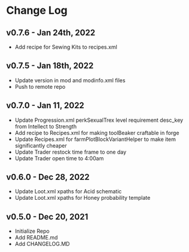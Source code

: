 # Change Log

## v0.7.6 - Jan 24th, 2022
- Add recipe for Sewing Kits to recipes.xml

## v0.7.5 - Jan 18th, 2022
- Update version in mod and modinfo.xml files
- Push to remote repo

## v0.7.0 - Jan 11, 2022
- Update Progression.xml perkSexualTrex level requirement desc_key from Intellect to Strength
- Add recipe to Recipes.xml for making toolBeaker craftable in forge
- Update Recipes.xml for farmPlotBlockVariantHelper to make item significantly cheaper
- Update Trader restock time frame to one day
- Update Trader open time to 4:00am

## v0.6.0 - Dec 28, 2022
- Update Loot.xml xpaths for Acid schematic
- Update Loot.xml xpaths for Honey probability template

## v0.5.0 - Dec 20, 2021
- Initialize Repo
- Add README.md
- Add CHANGELOG.MD